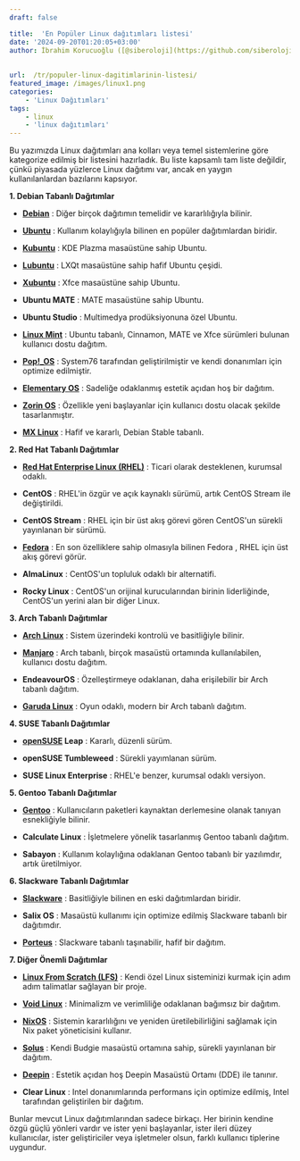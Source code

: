 ```yaml
---
draft: false

title:  'En Popüler Linux dağıtımları listesi'
date: '2024-09-20T01:20:05+03:00'
author: İbrahim Korucuoğlu ([@siberoloji](https://github.com/siberoloji))
 
 
url:  /tr/populer-linux-dagitimlarinin-listesi/ 
featured_image: /images/linux1.png
categories:
    - 'Linux Dağıtımları'
tags:
    - linux
    - 'linux dağıtımları'
---
```



Bu yazımızda Linux dağıtımları ana kolları veya temel sistemlerine göre kategorize edilmiş bir listesini hazırladık. Bu liste kapsamlı tam liste değildir, çünkü piyasada yüzlerce Linux dağıtımı var, ancak en yaygın kullanılanlardan bazılarını kapsıyor.



**1. Debian Tabanlı Dağıtımlar**


* **<a href="https://www.siberoloji.com/introduction-to-debian-linux-a-comprehensive-guide-for-newcomers/">Debian</a>** : Diğer birçok dağıtımın temelidir ve kararlılığıyla bilinir.

* **<a href="https://www.siberoloji.com/introduction-to-ubuntu-linux-a-beginners-guide">Ubuntu</a>** : Kullanım kolaylığıyla bilinen en popüler dağıtımlardan biridir.

* **<a href="https://www.siberoloji.com/introduction-to-kubuntu-linux-a-beginners-guide">Kubuntu</a>** : KDE Plazma masaüstüne sahip Ubuntu.

* **<a href="https://www.siberoloji.com/introduction-to-lubuntu-linux-a-beginners-guide/">Lubuntu</a>** : LXQt masaüstüne sahip hafif Ubuntu çeşidi.

* **<a href="https://www.siberoloji.com/a-beginners-guide-to-xubuntu-the-lightweight-and-user-friendly-linux-distribution/">Xubuntu</a>** : Xfce masaüstüne sahip Ubuntu.

* **Ubuntu MATE** : MATE masaüstüne sahip Ubuntu.

* **Ubuntu Studio** : Multimedya prodüksiyonuna özel Ubuntu.

* **<a href="https://www.siberoloji.com/a-beginners-guide-to-linux-mint-the-ideal-linux-distribution-for-new-users">Linux Mint</a>** : Ubuntu tabanlı, Cinnamon, MATE ve Xfce sürümleri bulunan kullanıcı dostu dağıtım.

* **<a href="https://www.siberoloji.com/a-beginners-guide-to-pop_os-linux-distribution">Pop!_OS</a>** : System76 tarafından geliştirilmiştir ve kendi donanımları için optimize edilmiştir.

* **<a href="https://www.siberoloji.com/an-introduction-to-elementary-os-the-perfect-linux-distribution-for-beginners/">Elementary OS</a>** : Sadeliğe odaklanmış estetik açıdan hoş bir dağıtım.

* **<a href="https://www.siberoloji.com/a-beginners-guide-to-zorin-os-the-best-linux-distribution-for-new-users/">Zorin OS</a>** : Özellikle yeni başlayanlar için kullanıcı dostu olacak şekilde tasarlanmıştır.

* **<a href="https://www.siberoloji.com/a-beginners-guide-to-mx-linux-a-fast-reliable-and-user-friendly-distribution">MX Linux</a>** : Hafif ve kararlı, Debian Stable tabanlı.




**2. Red Hat Tabanlı Dağıtımlar**


* **<a href="https://www.siberoloji.com/a-beginners-guide-to-red-hat-enterprise-linux-rhel/">Red Hat Enterprise Linux (RHEL)</a>** : Ticari olarak desteklenen, kurumsal odaklı.

* **CentOS** : RHEL'in özgür ve açık kaynaklı sürümü, artık CentOS Stream ile değiştirildi.

* **CentOS Stream** : RHEL için bir üst akış görevi gören CentOS'un sürekli yayınlanan bir sürümü.

* **<a href="https://www.siberoloji.com/a-beginners-guide-to-fedora-linux-distribution/">Fedora</a>** : En son özelliklere sahip olmasıyla bilinen  Fedora , RHEL için üst akış görevi görür.

* **AlmaLinux** : CentOS'un topluluk odaklı bir alternatifi.

* **Rocky Linux** : CentOS'un orijinal kurucularından birinin liderliğinde, CentOS'un yerini alan bir diğer Linux.




**3. Arch Tabanlı Dağıtımlar**


* **<a href="https://www.siberoloji.com/a-beginners-guide-to-arch-linux-distribution/">Arch Linux</a>** : Sistem üzerindeki kontrolü ve basitliğiyle bilinir.

* **<a href="https://www.siberoloji.com/a-beginners-guide-to-manjaro-linux-distribution/">Manjaro</a>** : Arch tabanlı, birçok masaüstü ortamında kullanılabilen, kullanıcı dostu dağıtım.

* **EndeavourOS** : Özelleştirmeye odaklanan, daha erişilebilir bir Arch tabanlı dağıtım.

* **<a href="https://www.siberoloji.com/garuda-linux-distribution-a-beginners-guide/">Garuda Linux</a>** : Oyun odaklı, modern bir Arch tabanlı dağıtım.




**4. SUSE Tabanlı Dağıtımlar**


* **<a href="https://www.siberoloji.com/opensuse-linux-distribution-a-beginners-guide/">openSUSE</a> Leap** : Kararlı, düzenli sürüm.

* **openSUSE Tumbleweed** : Sürekli yayımlanan sürüm.

* **SUSE Linux Enterprise** : RHEL'e benzer, kurumsal odaklı versiyon.




**5. Gentoo Tabanlı Dağıtımlar**


* **<a href="https://www.siberoloji.com/a-beginners-guide-to-gentoo-linux-what-you-need-to-know/">Gentoo</a>** : Kullanıcıların paketleri kaynaktan derlemesine olanak tanıyan esnekliğiyle bilinir.

* **Calculate Linux** : İşletmelere yönelik tasarlanmış Gentoo tabanlı dağıtım.

* **Sabayon** : Kullanım kolaylığına odaklanan Gentoo tabanlı bir yazılımdır, artık üretilmiyor.




**6. Slackware Tabanlı Dağıtımlar**


* **<a href="https://www.siberoloji.com/a-beginners-guide-to-slackware-linux-distribution/">Slackware</a>** : Basitliğiyle bilinen en eski dağıtımlardan biridir.

* **Salix OS** : Masaüstü kullanımı için optimize edilmiş Slackware tabanlı bir dağıtımdır.

* **<a href="https://www.siberoloji.com/getting-started-with-porteus-linux-a-lightweight-and-versatile-distribution-for-beginners/">Porteus</a>** : Slackware tabanlı taşınabilir, hafif bir dağıtım.




**7. Diğer Önemli Dağıtımlar**


* **<a href="https://www.siberoloji.com/linux-from-scratch-lfs-for-beginners-a-comprehensive-guide-to-building-your-own-linux-distribution/">Linux From Scratch (LFS)</a>** : Kendi özel Linux sisteminizi kurmak için adım adım talimatlar sağlayan bir proje.

* **<a href="https://www.siberoloji.com/a-beginners-guide-to-void-linux-distribution/">Void Linux</a>** : Minimalizm ve verimliliğe odaklanan bağımsız bir dağıtım.

* **<a href="https://www.siberoloji.com/a-beginners-guide-to-nixos-linux-distribution/">NixOS</a>** : Sistemin kararlılığını ve yeniden üretilebilirliğini sağlamak için Nix paket yöneticisini kullanır.

* **<a href="https://www.siberoloji.com/a-beginners-guide-to-solus-linux-distribution/">Solus</a>** : Kendi Budgie masaüstü ortamına sahip, sürekli yayınlanan bir dağıtım.

* **<a href="https://www.siberoloji.com/a-beginners-guide-to-deepin-linux-distribution/">Deepin</a>** : Estetik açıdan hoş Deepin Masaüstü Ortamı (DDE) ile tanınır.

* **Clear Linux** : Intel donanımlarında performans için optimize edilmiş, Intel tarafından geliştirilen bir dağıtım.




Bunlar mevcut Linux dağıtımlarından sadece birkaçı. Her birinin kendine özgü güçlü yönleri vardır ve ister yeni başlayanlar, ister ileri düzey kullanıcılar, ister geliştiriciler veya işletmeler olsun, farklı kullanıcı tiplerine uygundur.
